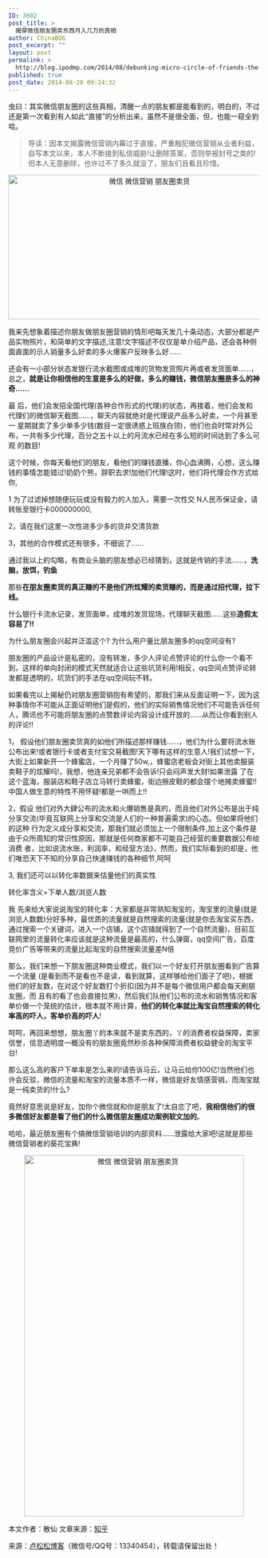 ```yaml
---
ID: 3602
post_title: >
  揭穿微信朋友圈卖东西月入几万的真相
author: ChinaBUG
post_excerpt: ""
layout: post
permalink: >
  http://blog.ipodmp.com/2014/08/debunking-micro-circle-of-friends-the-truth-about-selling-stuff-with-a-monthly-income-of-tens-of-thousands-of.html
published: true
post_date: 2014-08-28 09:24:32
---
```

虫曰：其实微信朋友圈的这些真相，清醒一点的朋友都是能看到的，明白的，不过还是第一次看到有人如此“直接”的分析出来，虽然不是很全面，但，也能一窥全豹哈。
<blockquote>导读：因本文揭露微信营销内幕过于直接，严重触犯微信营销从业者利益，自写本文以来，本人不断接到私信威胁!让删除答案，否则举报封号之类的!但本人无意删除，也许过不了多久就没了，朋友们且看且珍惜。</blockquote>
<p style="text-align: center;"><img title="揭穿微信朋友圈卖东西月入几万的真相" src="http://lusongsong.com/upload/858.jpg" alt="微信 微信营销 朋友圈卖货" width="550" height="290" data-bd-imgshare-binded="1" /></p>
我来先想象着描述你朋友做朋友圈营销的情形吧每天发几十条动态，大部分都是产品实物照片，和简单的文字描述,注意!文字描述不仅仅是单介绍产品，还会各种侧面直面的示人销量多么好卖的多火爆客户反映多么好……

还会有一小部分状态发银行流水截图或成堆的货物发货照片再或者发货面单……，总之，<strong>就是让你相信他的生意是多么的好做，多么的赚钱，微信朋友圈是多么的神奇……</strong>

最 后，他们会发招全国代理(各种合作形式的代理)的状态，再接着，他们会发和代理们的微信聊天截图……，聊天内容就绝对是代理说产品多么好卖，一个月甚至一 星期就卖了多少单多少钱(数目一定很诱惑上班族白领)，他们也会时常对外公布，一共有多少代理，百分之五十以上的月流水已经在多么短的时间达到了多么可观 的数目!

这个时候，你每天看他们的朋友，看他们的赚钱直播，你心血沸腾，心想，这么赚钱的事情怎能错过!奶奶个熊，辞职去求!加他们代理!这时，他们将代理合作方式给你,

1 为了过滤掉想随便玩玩或没有毅力的人加入，需要一次性交 N人民币保证金，请转账至银行卡000000000,

2，请在我们这里一次性进多少多的货并交清货款

3，其他的合作模式还有很多，不细说了……

通过我以上的勾略，有商业头脑的朋友想必已经猜到，这就是传销的手法……，<strong>洗脑，放饵，钓鱼</strong>

那些<strong>在朋友圈卖货的真正赚的不是他们所炫耀的卖货赚的，而是通过招代理，拉下线。</strong>

什么银行卡流水记录，发货面单，成堆的发货现场，代理聊天截图……这些<strong>造假太容易了!!</strong>

为什么朋友圈会兴起并泛滥这个? 为什么用户量比朋友圈多的qq空间没有?

朋友圈的产品设计是私密的，没有转发，多少人评论点赞评论的什么你一个看不到，这样的单向封闭的模式天然就适合让这些坑货利用!相反，qq空间点赞评论转发都是透明的，坑货们的手法在qq空间玩不转。

如果看完以上揭秘仍对朋友圈营销抱有希望的，那我们来从反面证明一下，因为这种事情你不可能从正面证明他们是假的，他们的实际销售情况他们不可能告诉任何人，腾讯也不可能将朋友圈的点赞数评论内容设计成开放的……从而让你看到别人的评论!!

1， 假设他们朋友圈卖货真的如他们所描述那样赚钱……，他们为什么要将流水账公布出来!或者银行卡或者支付宝交易截图!天下哪有这样的生意人!我们试想一下， 大街上如果新开一个蜂蜜店，一个月赚了50w,，蜂蜜店老板会对街上其他卖服装卖鞋子的炫耀吗!，我想，他连亲兄弟都不会告诉!只会闷声发大财!如果泄露 了在这个蓝海，服装店和鞋子店立马转行卖蜂蜜，街边擦皮鞋的都会摆个地摊卖蜂蜜!!中国人做生意的特性不用怀疑!都是一哄而上!!

2，假设 他们对外大肆公布的流水和火爆销售是真的，而且他们对外公布是出于纯分享交流(毕竟互联网上分享和交流是人们的一种普遍需求)的心态。但如果将他们的这种 行为定义成分享和交流，那我们就必须加上一个限制条件,加上这个条件是由于众所周知的常识性原因，那就是任何商家都不可能自己经营的重要数据公布给消费 者，比如说流水账，利润率，和经营方法》，然而，我们实际看到的却是，他们唯恐天下不知的分享自己快速赚钱的各种细节,呵呵

3, 我们还可以以转化率数据来估量他们的真实性

转化率含义=下单人数/浏览人数

我 先来给大家说说淘宝的转化率：大家都是非常熟知淘宝的，淘宝里的流量(就是浏览人数数)分好多种，最优质的流量就是自然搜索的流量(就是你去淘宝买东西， 通过搜索一个关键词，进入一个店铺，这个店铺就得到了一个自然流量)，目前互联网里的流量转化率应该就是这种流量是最高的，什么弹窗，qq空间广告，百度 竞价广告等带来的流量比起淘宝的自然搜索流量差N倍

那么，我们来想一下朋友圈这种商业模式，我们以一个好友打开朋友圈看到广告算一个流量 (是看到而不是看也不是读，看到就算，这样够给他们面子了吧)，根据他们的好友数，在对这个好友数打个折扣(因为并不是每个微信用户都会每天刷朋友圈，而 且有的看了也会直接拉黑)，然后我们队他们公布的流水和销售情况和客单价做一个笼统的估计，根本就不用计算，<strong>他们的转化率就比淘宝自然搜索的转化率高的吓人，客单价高的吓人</strong>!

呵呵，再回来想想，朋友圈丫的本来就不是卖东西的，丫的消费者权益保障，卖家信誉，信息透明度一概没有的朋友圈竟然秒杀各种保障消费者权益健全的淘宝平台!

那么这么高的客户下单率是怎么来的!请告诉马云，让马云给你100亿!当然他们也许会反驳，微信的流量和淘宝的流量本质不一样，微信是好友情感营销，而淘宝就是一纯卖货的!什么?

竟然好意思说是好友，加你个微信就和你是朋友了!太自恋了吧，<strong>我相信他们的很多微信好友都是看了他们的什么微信朋友圈成功案例软文加的</strong>。

哈哈，最近朋友圈有个搞微信营销培训的内部资料……泄露给大家吧!这就是那些微信营销者的葵花宝典!
<p style="text-align: center;"><img title="揭穿微信朋友圈卖东西月入几万的真相" src="http://lusongsong.com/upload/1045.jpg" alt="微信 微信营销 朋友圈卖货" width="440" height="725" data-bd-imgshare-binded="1" /></p>
本文作者：散仙 文章来源：<a href="http://www.zhihu.com/question/24199869" target="_blank">知乎</a>

来源：<a title="卢松松博客" href="http://lusongsong.com/reed/1145.html" rel="author">卢松松博客</a>（微信号/QQ号：13340454），转载请保留出处！